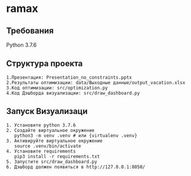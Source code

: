 # ramax

## Требования

Python 3.7.6

## Структура проекта
    1.Презентация: Presentation_no_constraints.pptx 
    2.Результаты оптимизации: data/Выходные данные/output_vacation.xlsx
    3.Код оптимизации: src/optimization.py
    4.Код Дэшборда визуализации: src/draw_dashboard.py

## Запуск Визуализаци

    1. Установите python 3.7.6
    2. Создайте виртуальное окружение 
       python3 -m venv .venv # или {virtualenv .venv}
    3. Активируйте виртуальное окружение
       source .venv/bin/activate
    4. Установите requirements
       pip3 install -r requirements.txt
    5. Запустите src/draw_dashboard.py
    6. Дэшборд должен появиться в http://127.0.0.1:8050/